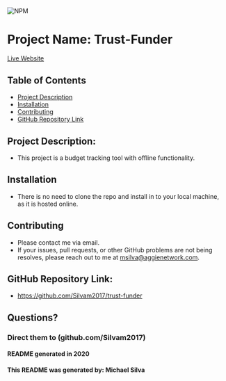 
## 
  

![NPM](https://img.shields.io/npm/l/inquirer?style=plastic)

# Project Name:  Trust-Funder
[Live Website](https://trust-funder.herokuapp.com/)

## Table of Contents
* [Project Description](#Project%20Description:)   
* [Installation](#Installation)
* [Contributing](#Contributing)   
* [GitHub Repository Link](#GitHub%20Repository%20Link:) 

## Project Description: 
* This project is a budget tracking tool with offline functionality.

## Installation 
* There is no need to clone the repo and install in to your local machine, as it is hosted online.

## Contributing 
* Please contact me via email.
* If your issues, pull requests, or other GitHub problems are not being resolves, please reach out to me at msilva@aggienetwork.com. 

## GitHub Repository Link:
* https://github.com/Silvam2017/trust-funder

## Questions?
### Direct them to (github.com/Silvam2017)



#### README generated in 2020
#### This README was generated by: Michael Silva
      